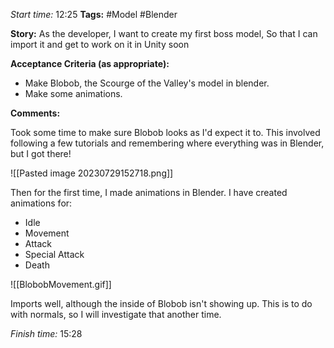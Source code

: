 
*Start time:* 12:25
**Tags:** #Model #Blender

**Story:** 
As the developer, I want to create my first boss model,
So that I can import it and get to work on it in Unity soon

**Acceptance Criteria (as appropriate):**
- Make Blobob, the Scourge of the Valley's model in blender.
- Make some animations.

**Comments:** 

Took some time to make sure Blobob looks as I'd expect it to. This involved following a few tutorials and remembering where everything was in Blender, but I got there!

![[Pasted image 20230729152718.png]]

Then for the first time, I made animations in Blender. I have created animations for:

- Idle
- Movement
- Attack
- Special Attack
- Death

![[BlobobMovement.gif]]

Imports well, although the inside of Blobob isn't showing up. This is to do with normals, so I will investigate that another time.

*Finish time:* 15:28